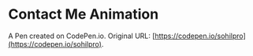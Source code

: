 # Contact Me Animation

A Pen created on CodePen.io. Original URL: [https://codepen.io/sohilpro](https://codepen.io/sohilpro).

